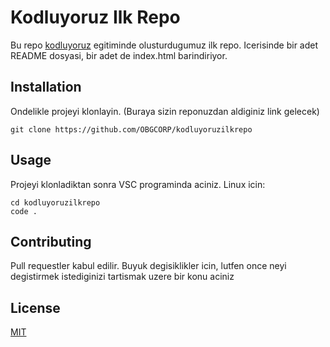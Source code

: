 # Kodluyoruz Ilk Repo
Bu repo [kodluyoruz](https://kodluyoruz.org/) egitiminde olusturdugumuz ilk repo. Icerisinde bir adet README dosyasi, bir adet de index.html barindiriyor.

## Installation
Ondelikle projeyi klonlayin. (Buraya sizin reponuzdan aldiginiz link gelecek)
```
git clone https://github.com/OBGCORP/kodluyoruzilkrepo
```
## Usage
Projeyi klonladiktan sonra VSC programinda aciniz.
Linux icin:
```
cd kodluyoruzilkrepo
code .
```
## Contributing
Pull requestler kabul edilir. Buyuk degisiklikler icin, lutfen once neyi degistirmek istediginizi tartismak uzere bir konu aciniz

## License
[MIT](https://choosealicense.com/licenses/mit/)